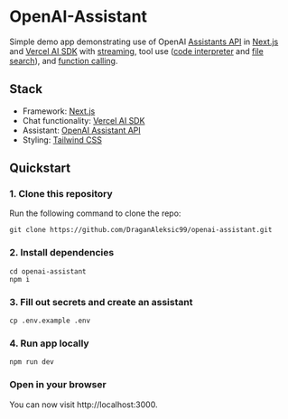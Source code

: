 # OpenAI-Assistant

Simple demo app demonstrating use of OpenAI [Assistants API](https://platform.openai.com/docs/assistants/overview) in [Next.js](https://nextjs.org/) and [Vercel AI SDK](https://sdk.vercel.ai/docs/introduction) with [streaming](https://platform.openai.com/docs/assistants/overview/step-4-create-a-run), tool use ([code interpreter](https://platform.openai.com/docs/assistants/tools/code-interpreter) and [file search](https://platform.openai.com/docs/assistants/tools/file-search)), and [function calling](https://platform.openai.com/docs/assistants/tools/function-calling).

## Stack

- Framework: [Next.js](https://nextjs.org/)
- Chat functionality: [Vercel AI SDK](https://sdk.vercel.ai/docs/introduction)
- Assistant: [OpenAI Assistant API](https://platform.openai.com/docs/assistants/overview)
- Styling: [Tailwind CSS](https://tailwindcss.com/)

## Quickstart

### 1. Clone this repository

Run the following command to clone the repo:

```
git clone https://github.com/DraganAleksic99/openai-assistant.git
```

### 2. Install dependencies

```
cd openai-assistant
npm i
```

### 3. Fill out secrets and create an assistant

```
cp .env.example .env
```

### 4. Run app locally

```
npm run dev
```

### Open in your browser

You can now visit http://localhost:3000.
